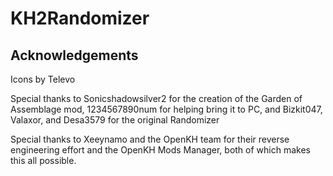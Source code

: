 # KH2Randomizer

## Acknowledgements
Icons by Televo

Special thanks to Sonicshadowsilver2 for the creation of the Garden of Assemblage mod, 1234567890num for helping bring it to PC, and Bizkit047, Valaxor, and Desa3579 for the original Randomizer

Special thanks to Xeeynamo and the OpenKH team for their reverse engineering effort and the OpenKH Mods Manager, both of which makes this all possible.
